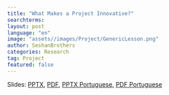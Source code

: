```yaml
---
title: "What Makes a Project Innovative?"
searchterms: 
layout: post
language: "en"
image: "assets//images/Project/GenericLesson.png"
author: SeshanBrothers
categories: Research
tag: Project
featured: false
---
```


Slides:
 <a href="/translations/en-us/Project/InnovativeSolution.pptx">PPTX</a>,
 <a href="/translations/en-us/Project/InnovativeSolution.pdf">PDF</a>,
 <a href="/translations/en-us/Project/SolucaoInovadora.pptx">PPTX Portuguese</a>,
 <a href="/translations/en-us/Project/SolucaoInovadora.pdf">PDF Portuguese</a>
